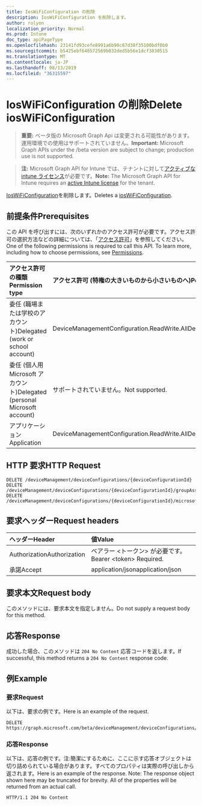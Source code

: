 ```yaml
---
title: IosWiFiConfiguration の削除
description: IosWiFiConfiguration を削除します。
author: rolyon
localization_priority: Normal
ms.prod: Intune
doc_type: apiPageType
ms.openlocfilehash: 23141fd93cefe8991a6b90c87d38f35100bdf0b0
ms.sourcegitcommit: b5425ebf648572569b032ded5b56e1dcf3830515
ms.translationtype: MT
ms.contentlocale: ja-JP
ms.lasthandoff: 08/13/2019
ms.locfileid: "36315597"
---
```

# <a name="delete-ioswificonfiguration"></a><span data-ttu-id="16f97-103">IosWiFiConfiguration の削除</span><span class="sxs-lookup"><span data-stu-id="16f97-103">Delete iosWiFiConfiguration</span></span>

> <span data-ttu-id="16f97-104">**重要:** ベータ版の Microsoft Graph Api は変更される可能性があります。運用環境での使用はサポートされていません。</span><span class="sxs-lookup"><span data-stu-id="16f97-104">**Important:** Microsoft Graph APIs under the /beta version are subject to change; production use is not supported.</span></span>

> <span data-ttu-id="16f97-105">**注:** Microsoft Graph API for Intune では、テナントに対して[アクティブな intune ライセンス](https://go.microsoft.com/fwlink/?linkid=839381)が必要です。</span><span class="sxs-lookup"><span data-stu-id="16f97-105">**Note:** The Microsoft Graph API for Intune requires an [active Intune license](https://go.microsoft.com/fwlink/?linkid=839381) for the tenant.</span></span>

<span data-ttu-id="16f97-106">[IosWiFiConfiguration](../resources/intune-deviceconfig-ioswificonfiguration.md)を削除します。</span><span class="sxs-lookup"><span data-stu-id="16f97-106">Deletes a [iosWiFiConfiguration](../resources/intune-deviceconfig-ioswificonfiguration.md).</span></span>

## <a name="prerequisites"></a><span data-ttu-id="16f97-107">前提条件</span><span class="sxs-lookup"><span data-stu-id="16f97-107">Prerequisites</span></span>
<span data-ttu-id="16f97-p101">この API を呼び出すには、次のいずれかのアクセス許可が必要です。アクセス許可の選択方法などの詳細については、「[アクセス許可](/graph/permissions-reference)」を参照してください。</span><span class="sxs-lookup"><span data-stu-id="16f97-p101">One of the following permissions is required to call this API. To learn more, including how to choose permissions, see [Permissions](/graph/permissions-reference).</span></span>

|<span data-ttu-id="16f97-110">アクセス許可の種類</span><span class="sxs-lookup"><span data-stu-id="16f97-110">Permission type</span></span>|<span data-ttu-id="16f97-111">アクセス許可 (特権の大きいものから小さいものへ)</span><span class="sxs-lookup"><span data-stu-id="16f97-111">Permissions (from most to least privileged)</span></span>|
|:---|:---|
|<span data-ttu-id="16f97-112">委任 (職場または学校のアカウント)</span><span class="sxs-lookup"><span data-stu-id="16f97-112">Delegated (work or school account)</span></span>|<span data-ttu-id="16f97-113">DeviceManagementConfiguration.ReadWrite.All</span><span class="sxs-lookup"><span data-stu-id="16f97-113">DeviceManagementConfiguration.ReadWrite.All</span></span>|
|<span data-ttu-id="16f97-114">委任 (個人用 Microsoft アカウント)</span><span class="sxs-lookup"><span data-stu-id="16f97-114">Delegated (personal Microsoft account)</span></span>|<span data-ttu-id="16f97-115">サポートされていません。</span><span class="sxs-lookup"><span data-stu-id="16f97-115">Not supported.</span></span>|
|<span data-ttu-id="16f97-116">アプリケーション</span><span class="sxs-lookup"><span data-stu-id="16f97-116">Application</span></span>|<span data-ttu-id="16f97-117">DeviceManagementConfiguration.ReadWrite.All</span><span class="sxs-lookup"><span data-stu-id="16f97-117">DeviceManagementConfiguration.ReadWrite.All</span></span>|

## <a name="http-request"></a><span data-ttu-id="16f97-118">HTTP 要求</span><span class="sxs-lookup"><span data-stu-id="16f97-118">HTTP Request</span></span>
<!-- {
  "blockType": "ignored"
}
-->
``` http
DELETE /deviceManagement/deviceConfigurations/{deviceConfigurationId}
DELETE /deviceManagement/deviceConfigurations/{deviceConfigurationId}/groupAssignments/{deviceConfigurationGroupAssignmentId}/deviceConfiguration
DELETE /deviceManagement/deviceConfigurations/{deviceConfigurationId}/microsoft.graph.windowsDomainJoinConfiguration/networkAccessConfigurations/{deviceConfigurationId}
```

## <a name="request-headers"></a><span data-ttu-id="16f97-119">要求ヘッダー</span><span class="sxs-lookup"><span data-stu-id="16f97-119">Request headers</span></span>
|<span data-ttu-id="16f97-120">ヘッダー</span><span class="sxs-lookup"><span data-stu-id="16f97-120">Header</span></span>|<span data-ttu-id="16f97-121">値</span><span class="sxs-lookup"><span data-stu-id="16f97-121">Value</span></span>|
|:---|:---|
|<span data-ttu-id="16f97-122">Authorization</span><span class="sxs-lookup"><span data-stu-id="16f97-122">Authorization</span></span>|<span data-ttu-id="16f97-123">ベアラー &lt;トークン&gt; が必要です。</span><span class="sxs-lookup"><span data-stu-id="16f97-123">Bearer &lt;token&gt; Required.</span></span>|
|<span data-ttu-id="16f97-124">承諾</span><span class="sxs-lookup"><span data-stu-id="16f97-124">Accept</span></span>|<span data-ttu-id="16f97-125">application/json</span><span class="sxs-lookup"><span data-stu-id="16f97-125">application/json</span></span>|

## <a name="request-body"></a><span data-ttu-id="16f97-126">要求本文</span><span class="sxs-lookup"><span data-stu-id="16f97-126">Request body</span></span>
<span data-ttu-id="16f97-127">このメソッドには、要求本文を指定しません。</span><span class="sxs-lookup"><span data-stu-id="16f97-127">Do not supply a request body for this method.</span></span>

## <a name="response"></a><span data-ttu-id="16f97-128">応答</span><span class="sxs-lookup"><span data-stu-id="16f97-128">Response</span></span>
<span data-ttu-id="16f97-129">成功した場合、このメソッドは `204 No Content` 応答コードを返します。</span><span class="sxs-lookup"><span data-stu-id="16f97-129">If successful, this method returns a `204 No Content` response code.</span></span>

## <a name="example"></a><span data-ttu-id="16f97-130">例</span><span class="sxs-lookup"><span data-stu-id="16f97-130">Example</span></span>

### <a name="request"></a><span data-ttu-id="16f97-131">要求</span><span class="sxs-lookup"><span data-stu-id="16f97-131">Request</span></span>
<span data-ttu-id="16f97-132">以下は、要求の例です。</span><span class="sxs-lookup"><span data-stu-id="16f97-132">Here is an example of the request.</span></span>
``` http
DELETE https://graph.microsoft.com/beta/deviceManagement/deviceConfigurations/{deviceConfigurationId}
```

### <a name="response"></a><span data-ttu-id="16f97-133">応答</span><span class="sxs-lookup"><span data-stu-id="16f97-133">Response</span></span>
<span data-ttu-id="16f97-p102">以下は、応答の例です。注:簡潔にするために、ここに示す応答オブジェクトは切り詰められている場合があります。すべてのプロパティは実際の呼び出しから返されます。</span><span class="sxs-lookup"><span data-stu-id="16f97-p102">Here is an example of the response. Note: The response object shown here may be truncated for brevity. All of the properties will be returned from an actual call.</span></span>
``` http
HTTP/1.1 204 No Content
```






